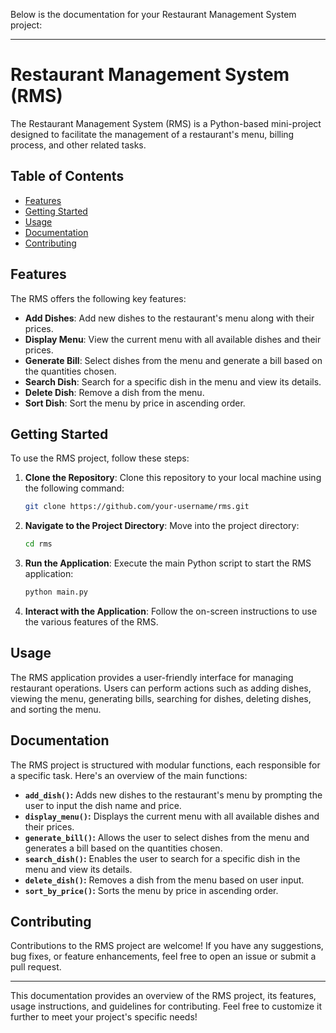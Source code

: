 Below is the documentation for your Restaurant Management System project:

---

# Restaurant Management System (RMS)

The Restaurant Management System (RMS) is a Python-based mini-project designed to facilitate the management of a restaurant's menu, billing process, and other related tasks.

## Table of Contents

- [Features](#features)
- [Getting Started](#getting-started)
- [Usage](#usage)
- [Documentation](#documentation)
- [Contributing](#contributing)

## Features

The RMS offers the following key features:

- **Add Dishes**: Add new dishes to the restaurant's menu along with their prices.
- **Display Menu**: View the current menu with all available dishes and their prices.
- **Generate Bill**: Select dishes from the menu and generate a bill based on the quantities chosen.
- **Search Dish**: Search for a specific dish in the menu and view its details.
- **Delete Dish**: Remove a dish from the menu.
- **Sort Dish**: Sort the menu by price in ascending order.

## Getting Started

To use the RMS project, follow these steps:

1. **Clone the Repository**: Clone this repository to your local machine using the following command:

   ```bash
   git clone https://github.com/your-username/rms.git
   ```

2. **Navigate to the Project Directory**: Move into the project directory:

   ```bash
   cd rms
   ```

3. **Run the Application**: Execute the main Python script to start the RMS application:

   ```bash
   python main.py
   ```

4. **Interact with the Application**: Follow the on-screen instructions to use the various features of the RMS.

## Usage

The RMS application provides a user-friendly interface for managing restaurant operations. Users can perform actions such as adding dishes, viewing the menu, generating bills, searching for dishes, deleting dishes, and sorting the menu.

## Documentation

The RMS project is structured with modular functions, each responsible for a specific task. Here's an overview of the main functions:

- **`add_dish()`:** Adds new dishes to the restaurant's menu by prompting the user to input the dish name and price.
- **`display_menu()`:** Displays the current menu with all available dishes and their prices.
- **`generate_bill()`:** Allows the user to select dishes from the menu and generates a bill based on the quantities chosen.
- **`search_dish()`:** Enables the user to search for a specific dish in the menu and view its details.
- **`delete_dish()`:** Removes a dish from the menu based on user input.
- **`sort_by_price()`:** Sorts the menu by price in ascending order.

## Contributing

Contributions to the RMS project are welcome! If you have any suggestions, bug fixes, or feature enhancements, feel free to open an issue or submit a pull request.

---

This documentation provides an overview of the RMS project, its features, usage instructions, and guidelines for contributing. Feel free to customize it further to meet your project's specific needs!
